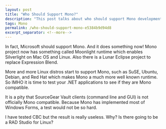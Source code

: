```yaml
---
layout: post
title: "Who Should Support Mono?"
description: "This post talks about who should support Mono development."
tags: Mono
permalink: /who-should-support-mono-e5384b9d94d8
excerpt_separator: <!--more-->
---
```

In fact, Microsoft should support Mono. And it does something now! Mono project now has something called Moonlight runtime which enables Silverlight on Mac OS and Linux. Also there is a Lunar Eclipse project to replace Expression Blend.

More and more Linux distros start to support Mono, such as SuSE, Ubuntu, Debian, and Red Hat which makes Mono a much more well known runtime. So IMHO it is time to test your .NET applications to see if they are Mono compatible.

It is a pity that SourceGear Vault clients (command line and GUI) is not officially Mono compatible. Because Mono has implemented most of Windows Forms, a test would not be so hard.

I have tested CBC but the result is really useless. Why? Is there going to be a RAD Studio for Linux?
<!--more-->
